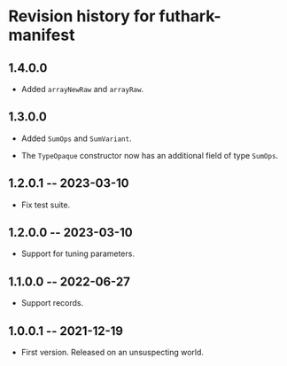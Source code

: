 # Revision history for futhark-manifest

## 1.4.0.0

* Added `arrayNewRaw` and `arrayRaw`.

## 1.3.0.0

* Added `SumOps` and `SumVariant`.

* The `TypeOpaque` constructor now has an additional field of type
  `SumOps`.

## 1.2.0.1 -- 2023-03-10

* Fix test suite.

## 1.2.0.0 -- 2023-03-10

* Support for tuning parameters.

## 1.1.0.0 -- 2022-06-27

* Support records.

## 1.0.0.1 -- 2021-12-19

* First version. Released on an unsuspecting world.

